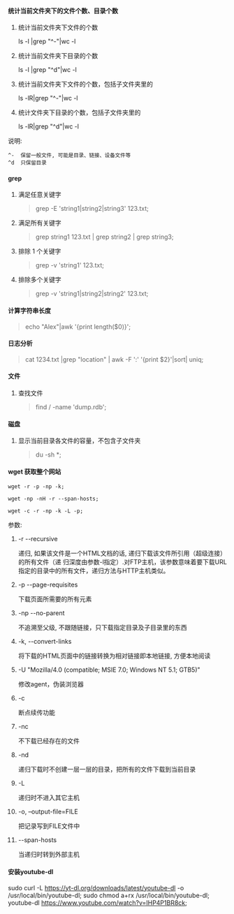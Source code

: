 #### 统计当前文件夹下的文件个数、目录个数

1) 统计当前文件夹下文件的个数
    
    ls -l |grep "^-"|wc -l

2) 统计当前文件夹下目录的个数

    ls -l |grep "^d"|wc -l
    
3) 统计当前文件夹下文件的个数，包括子文件夹里的 

    ls -lR|grep "^-"|wc -l
    
4) 统计文件夹下目录的个数，包括子文件夹里的

    ls -lR|grep "^d"|wc -l

说明:
   
    ^-  保留一般文件, 可能是目录、链接、设备文件等
    ^d  只保留目录
    
#### grep
1. 满足任意关键字

    >  grep -E 'string1|string2|string3' 123.txt;

2. 满足所有关键字

    > grep string1 123.txt | grep string2 | grep string3;

3. 排除 1 个关键字

    > grep -v 'string1' 123.txt;

4. 排除多个关键字

    > grep -v 'string1\|string2|string2' 123.txt;

#### 计算字符串长度

> echo "Alex"|awk '{print length($0)}';

#### 日志分析

>cat 1234.txt |grep "location" | awk -F ':' '{print $2}'|sort| uniq;

#### 文件

1. 查找文件

    >find / -name 'dump.rdb';

#### 磁盘

1. 显示当前目录各文件的容量，不包含子文件夹

    >du -sh *;

#### wget 获取整个网站

    wget -r -p -np -k;

    wget -np -nH -r --span-hosts;

    wget -c -r -np -k -L -p;

参数:

1. -r --recursive

    递归, 如果该文件是一个HTML文档的话, 递归下载该文件所引用（超级连接）的所有文件（递 归深度由参数-l指定）.对FTP主机，该参数意味着要下载URL指定的目录中的所有文件，递归方法与HTTP主机类似。

2. -p --page-requisites

    下载页面所需要的所有元素

3. -np --no-parent

    不追溯至父级, 不跟随链接，只下载指定目录及子目录里的东西

4. -k, --convert-links

    将下载的HTML页面中的链接转换为相对链接即本地链接, 方便本地阅读

5. -U "Mozilla/4.0 (compatible; MSIE 7.0; Windows NT 5.1; GTB5)"

    修改agent，伪装浏览器

6. -c

    断点续传功能

7. -nc

    不下载已经存在的文件

8. -nd

    递归下载时不创建一层一层的目录，把所有的文件下载到当前目录

9. -L

    递归时不进入其它主机

10. -o, –output-file=FILE

    把记录写到FILE文件中

11. --span-hosts

    当递归时转到外部主机


#### 安装youtube-dl

sudo curl -L https://yt-dl.org/downloads/latest/youtube-dl -o /usr/local/bin/youtube-dl;
sudo chmod a+rx /usr/local/bin/youtube-dl;
youtube-dl https://www.youtube.com/watch?v=IHP4P1BR8ck;


